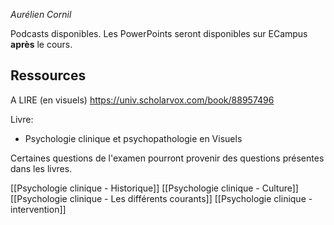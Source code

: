 *Aurélien Cornil*

Podcasts disponibles. Les PowerPoints seront disponibles sur ECampus **après** le cours.

## Ressources

A LIRE (en visuels) https://univ.scholarvox.com/book/88957496

Livre: 
- Psychologie clinique et psychopathologie en Visuels

Certaines questions de l'examen pourront provenir des questions présentes dans les livres.

[[Psychologie clinique - Historique]]
[[Psychologie clinique - Culture]]
[[Psychologie clinique - Les différents courants]]
[[Psychologie clinique - intervention]]

 


